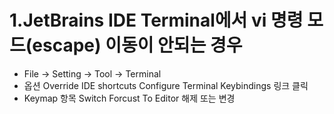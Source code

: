 # 1.JetBrains IDE Terminal에서 vi 명령 모드(escape) 이동이 안되는 경우
- File -> Setting -> Tool -> Terminal
- 옵션 Override IDE shortcuts  Configure Terminal Keybindings 링크 클릭
- Keymap 항목 Switch Forcust To Editor 해제 또는 변경

